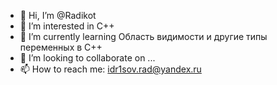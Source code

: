 - 👋 Hi, I’m @Radikot
- 👀 I’m interested in С++
- 🌱 I’m currently learning Область видимости и другие типы переменных в C++
- 💞️ I’m looking to collaborate on ...
- 📫 How to reach me: idr1sov.rad@yandex.ru

<!---
Radikot/Radikot is a ✨ special ✨ repository because its `README.md` (this file) appears on your GitHub profile.
You can click the Preview link to take a look at your changes.
--->
